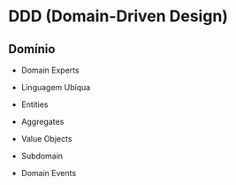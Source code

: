 # DDD (Domain-Driven Design)

## Domínio

- Domain Experts
- Linguagem Ubíqua

- Entities
- Aggregates
- Value Objects
- Subdomain
- Domain Events
